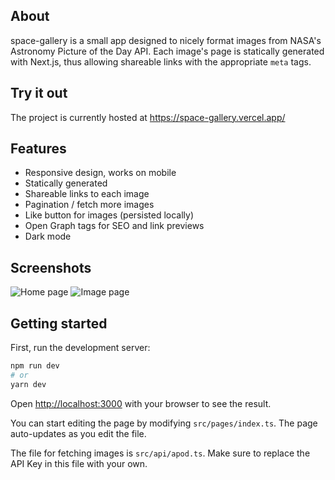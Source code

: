 ## About

space-gallery is a small app designed to nicely format images from NASA's Astronomy Picture of the Day API. Each image's page is statically generated with Next.js, thus allowing shareable links with the appropriate `meta` tags.

## Try it out

The project is currently hosted at https://space-gallery.vercel.app/
## Features

- Responsive design, works on mobile
- Statically generated
- Shareable links to each image
- Pagination / fetch more images
- Like button for images (persisted locally)
- Open Graph tags for SEO and link previews
- Dark mode

## Screenshots
![Home page](https://i.imgur.com/pWJKMoq.png)
![Image page](https://i.imgur.com/lTIwdjZ.png)

## Getting started

First, run the development server:

```bash
npm run dev
# or
yarn dev
```

Open [http://localhost:3000](http://localhost:3000) with your browser to see the result.

You can start editing the page by modifying `src/pages/index.ts`. The page auto-updates as you edit the file.

The file for fetching images is `src/api/apod.ts`. Make sure to replace the API Key in this file with your own.
